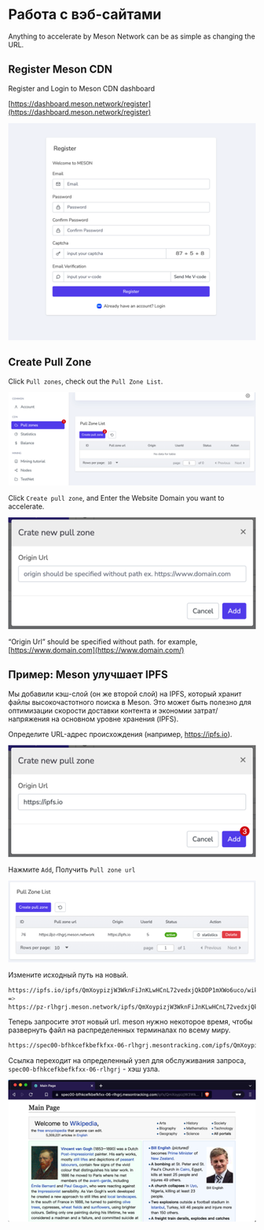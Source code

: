 # Работа с вэб-сайтами

Anything to accelerate by Meson Network can be as simple as changing the URL.

## Register Meson CDN

Register and Login to Meson CDN dashboard

[https://dashboard.meson.network/register](https://dashboard.meson.network/register)

![](./images/using-01.png)

## Create Pull Zone

Click `Pull zones`, check out the `Pull Zone List`.

![](./images/using-02.png)

Click `Create pull zone`, and Enter the Website Domain you want to accelerate.

![](./images/using-03.png)

“Origin Url” should be specified without path. for example, [https://www.domain.com](https://www.domain.com/)

## Пример: Meson улучшает IPFS

Мы добавили кэш-слой (он же второй слой) на IPFS, который хранит файлы высокочастотного поиска в Meson. Это может быть полезно для оптимизации скорости доставки контента и экономии затрат/напряжения на основном уровне хранения (IPFS).

Определите URL-адрес происхождения (например, https://ipfs.io).

![](./images/using-04.png)

Нажмите `Add`, Получить `Pull zone url`

![](./images/using-05.png)

Измените исходный путь на новый.

```bash
https://ipfs.io/ipfs/QmXoypizjW3WknFiJnKLwHCnL72vedxjQkDDP1mXWo6uco/wiki/
=>
https://pz-rlhgrj.meson.network/ipfs/QmXoypizjW3WknFiJnKLwHCnL72vedxjQkDDP1mXWo6uco/wiki/
```

Теперь запросите этот новый url. meson нужно некоторое время, чтобы развернуть файл на распределенных терминалах по всему миру.

```bash
https://spec00-bfhkcefkbefkfxx-06-rlhgrj.mesontracking.com/ipfs/QmXoypizjW3WknFiJnKLwHCnL72vedxjQkDDP1mXWo6uco/wiki/_m_access_key_caavymwyao
```

Ссылка переходит на определенный узел для обслуживания запроса, `spec00-bfhkcefkbefkfxx-06-rlhgrj` - хэш узла.

![](./images/using-06.png)